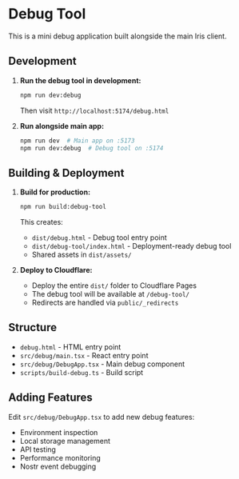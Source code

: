 # Debug Tool

This is a mini debug application built alongside the main Iris client.

## Development

1. **Run the debug tool in development:**
   ```bash
   npm run dev:debug
   ```
   Then visit `http://localhost:5174/debug.html`

2. **Run alongside main app:**
   ```bash
   npm run dev  # Main app on :5173
   npm run dev:debug  # Debug tool on :5174
   ```

## Building & Deployment

1. **Build for production:**
   ```bash
   npm run build:debug-tool
   ```
   
   This creates:
   - `dist/debug.html` - Debug tool entry point
   - `dist/debug-tool/index.html` - Deployment-ready debug tool
   - Shared assets in `dist/assets/`

2. **Deploy to Cloudflare:**
   - Deploy the entire `dist/` folder to Cloudflare Pages
   - The debug tool will be available at `/debug-tool/`
   - Redirects are handled via `public/_redirects`

## Structure

- `debug.html` - HTML entry point
- `src/debug/main.tsx` - React entry point  
- `src/debug/DebugApp.tsx` - Main debug component
- `scripts/build-debug.ts` - Build script

## Adding Features

Edit `src/debug/DebugApp.tsx` to add new debug features:
- Environment inspection
- Local storage management  
- API testing
- Performance monitoring
- Nostr event debugging 